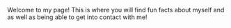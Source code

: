 Welcome to my page! This is where you will find fun facts about myself and as well as being able to get into contact with me!
